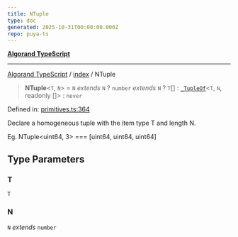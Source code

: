 ```yaml
---
title: NTuple
type: doc
generated: 2025-10-31T00:00:00.000Z
repo: puya-ts
---
```


[**Algorand TypeScript**](docs/_md/README)

---

[Algorand TypeScript](docs/_md/modules) / [index](/reference/algorand-typescript/api/index/readme/) / NTuple

> **NTuple**\<`T`, `N`\> = `N` _extends_ `N` ? `number` _extends_ `N` ? `T`[] : [`_TupleOf`](/reference/algorand-typescript/api/index/-internal-/type-aliases/tupleof/)\<`T`, `N`, readonly \[\]\> : `never`

Defined in: [primitives.ts:364](https://github.com/algorandfoundation/puya-ts/blob/main/packages/algo-ts/src/primitives.ts#L364)

Declare a homogeneous tuple with the item type T and length N.

Eg.
NTuple<uint64, 3> === [uint64, uint64, uint64]

## Type Parameters

### T

`T`

### N

`N` _extends_ `number`
